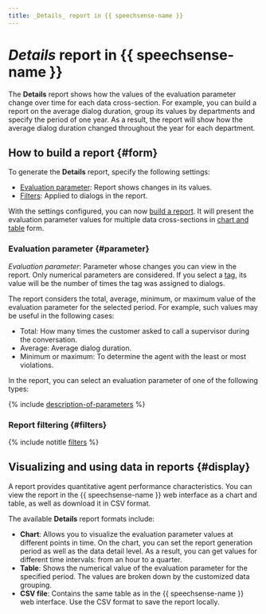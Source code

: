 ```yaml
---
title: _Details_ report in {{ speechsense-name }}
---
```


# _Details_ report in {{ speechsense-name }}

The **Details** report shows how the values of the evaluation parameter change over time for each data cross-section. For example, you can build a report on the average dialog duration, group its values by departments and specify the period of one year. As a result, the report will show how the average dialog duration changed throughout the year for each department.

## How to build a report {#form}

To generate the **Details** report, specify the following settings:

* [Evaluation parameter](#parameter): Report shows changes in its values.
* [Filters](#filters): Applied to dialogs in the report.

With the settings configured, you can now [build a report](../../operations/data/manage-reports.md#build-a-details-report). It will present the evaluation parameter values for multiple data cross-sections in [chart and table](#display) form.

### Evaluation parameter {#parameter}

_Evaluation parameter_: Parameter whose changes you can view in the report. Only numerical parameters are considered. If you select a [tag](../tags.md), its value will be the number of times the tag was assigned to dialogs.

The report considers the total, average, minimum, or maximum value of the evaluation parameter for the selected period. For example, such values may be useful in the following cases:

* Total: How many times the customer asked to call a supervisor during the conversation.
* Average: Average dialog duration.
* Minimum or maximum: To determine the agent with the least or most violations.

In the report, you can select an evaluation parameter of one of the following types:

{% include [description-of-parameters](../../../_includes/speechsense/reports/parameters.md) %}

### Report filtering {#filters}

{% include notitle [filters](../../../_includes/speechsense/reports/filters.md) %}

## Visualizing and using data in reports {#display}

A report provides quantitative agent performance characteristics. You can view the report in the {{ speechsense-name }} web interface as a chart and table, as well as download it in CSV format.

The available **Details** report formats include:

* **Chart**: Allows you to visualize the evaluation parameter values at different points in time. On the chart, you can set the report generation period as well as the data detail level. As a result, you can get values for different time intervals: from an hour to a quarter.
* **Table**: Shows the numerical value of the evaluation parameter for the specified period. The values are broken down by the customized data grouping.
* **CSV file**: Contains the same table as in the {{ speechsense-name }} web interface. Use the CSV format to save the report locally.
